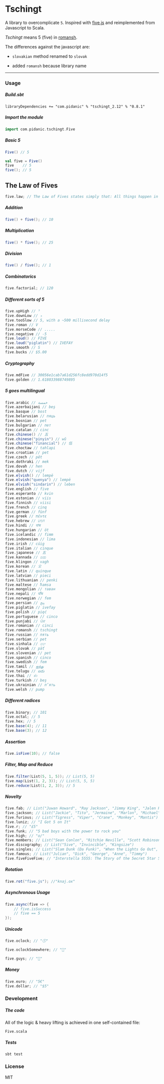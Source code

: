 # Tschingt
A library to overcomplicate `5`.
Inspired with [five.js](https://github.com/jackdclark/five) and reimplemented from Javascript to Scala.

*Tschingt* means 5 (five) in [romansh](https://en.wikipedia.org/wiki/Romansh_language).

The differences against the javascript are:

- `slovakian` method renamed to `slovak`

- added `romansh` because library name

--------

### Usage
##### Build.sbt
```sbtshell
libraryDependencies += "com.pidanic" % "tschingt_2.12" % "0.8.1"
```
##### Import the module
```scala
import com.pidanic.tschingt.Five
```

##### Basic 5
```scala
Five() // 5

val five = Five()
five    // 5
five(); // 5
```

## The Law of Fives
```scala
five.law; // The Law of Fives states simply that: All things happen in fives, or are divisible by or are multiples of five, or are somehow directly or indirectly appropriate to 5. The Law of Fives is never wrong.
```

##### Addition
```scala
five() + five(); // 10
```

##### Multiplication
```scala
five() * five(); // 25
```

##### Division
```scala
five() / five(); // 1
```
##### Combinatorics
```scala
five.factorial; // 120
```

##### Different sorts of 5
```scala
five.upHigh // ⁵
five.downLow // ₅
five.tooSlow // 5, with a ~500 millisecond delay
five.roman // V
five.morseCode // .....
five.negative // -5
five.loud() // FIVE
five.loud("piglatin") // IVEFAY
five.smooth // S
five.bucks // $5.00
```

##### Cryptography
```scala
five.mdFive // 30056e1cab7a61d256fc8edd970d14f5
five.golden // 1.618033988749895
```

##### 5 goes multilingual
```scala
five.arabic // خمسة
five.azerbaijani // beş
five.basque // bost
five.belarusian // пяць
five.bosnian // pet
five.bulgarian // пет
five.catalan // cinc
five.chinese() // 五
five.chinese("pinyin") // wǔ
five.chinese("financial") // 伍
five.choctaw // tahlapi
five.croatian // pet
five.czech // pět
five.dothraki // mek
five.dovah // hen
five.dutch // vijf
five.elvish() // lempë
five.elvish("quenya") // lempë
five.elvish("sindarin") // leben
five.english // five
five.esperanto // kvin
five.estonian // viis
five.finnish // viisi
five.french // cinq
five.german // fünf
five.greek // πέντε
five.hebrew // חמש
five.hindi // पांच
five.hungarian // öt
five.icelandic // fimm
five.indonesian // lima
five.irish // cúig
five.italian // cinque
five.japanese // 五
five.kannada // ಐದು
five.klingon // vagh
five.korean // 오
five.latin // quinque
five.latvian // pieci
five.lithuanian // penki
five.maltese // ħamsa
five.mongolian // таван
five.nepali // पाँच
five.norwegian // fem
five.persian // پنج
five.piglatin // ivefay
five.polish // pięć
five.portuguese // cinco
five.punjabi // ਪੰਜ
five.romanian // cinci
five.romansh // tschingt
five.russian // пять
five.serbian // pet
five.sinhala // පහ
five.slovak // päť
five.slovenian // pet
five.spanish // cinco
five.swedish // fem
five.tamil // ஐந்து
five.telugu // ఐదు
five.thai // ห้า
five.turkish // beş
five.ukrainian // п’ять
five.welsh // pump
```

##### Different radices
```scala
five.binary; // 101
five.octal; // 5
five.hex; // 5
five.base(4); // 11
five.base(3); // 12
```

##### Assertion
```scala
five.isFive(10); // false
```

##### Filter, Map and Reduce
```scala
five.filter(List(5, 1, 5)); // List(5, 5)
five.map(List(1, 2, 3)); // List(5, 5, 5)
five.reduce(List(1, 2, 3)); // 5
```

##### Novelty
```scala
five.fab; // List("Juwan Howard", "Ray Jackson", "Jimmy King", "Jalen Rose", "Chris Webber")
five.jackson; // List("Jackie", "Tito", "Jermaine", "Marlon", "Michael")
five.furious; // List("Tigress", "Viper", "Crane", "Monkey", "Mantis")
five.luniz; // "I Got 5 on It"
five.r; // "£5"
five.funk; // "5 bad boys with the power to rock you"
five.high; // "o/"
five.members; // List("Sean Conlon", "Ritchie Neville", "Scott Robinson", "Jason 'J' Brown", "Abz Love")
five.discography; // List("5ive", "Invincible", "Kingsize")
five.singles; // List("Slam Dunk (Da Funk)", "When the Lights Go Out", "Got the Feelin'", "Everybody Get Up", "It's the Things You Do", "Until the Time Is Through", "If Ya Gettin'" Down", "Keep On Movin'", "Don't Wanna Let You Go", "We Will Rock You", "Let's Dance", "Closer to Me", "Rock the Party", "I Wish It Could Be Christmas Everyday")
five.famous; // List("Julian", "Dick", "George", "Anne", "Timmy")
five.fiveFiveFive; // "Interstella 5555: The 5tory of the 5ecret 5tar 5ystem"
```

##### Rotation
```scala
five.rot("five.js"); //"knaj.ox"
```

##### Asynchronous Usage
```scala
five.async(five => {
    // five.isSuccess
	// five == 5
});
```

##### Unicode
```scala
five.oclock; // "🕔"

five.oclockSomewhere; // "🍺"

five.guys; // "🍔"
```

##### Money
```scala
five.euro; // "5€"
five.dollar; // "$5"
```


### Development
##### The code
All of the logic & heavy lifting is achieved in one self-contained file:
```
Five.scala
```

##### Tests
```
sbt test
```
### License
MIT

